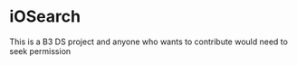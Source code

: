 # iOSearch
This is a B3 DS project and anyone who wants to contribute would need to seek permission
